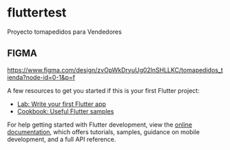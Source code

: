 # fluttertest

Proyecto tomapedidos para Vendedores

## FIGMA

https://www.figma.com/design/zvOpWkDryuUg02lnSHLLKC/tomapedidos_tienda?node-id=0-1&p=f


A few resources to get you started if this is your first Flutter project:

- [Lab: Write your first Flutter app](https://docs.flutter.dev/get-started/codelab)
- [Cookbook: Useful Flutter samples](https://docs.flutter.dev/cookbook)

For help getting started with Flutter development, view the
[online documentation](https://docs.flutter.dev/), which offers tutorials,
samples, guidance on mobile development, and a full API reference.
